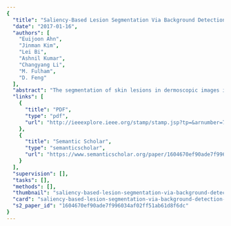 ```yaml
---
{
  "title": "Saliency-Based Lesion Segmentation Via Background Detection in Dermoscopic Images",
  "date": "2017-01-16",
  "authors": [
    "Euijoon Ahn",
    "Jinman Kim",
    "Lei Bi",
    "Ashnil Kumar",
    "Changyang Li",
    "M. Fulham",
    "D. Feng"
  ],
  "abstract": "The segmentation of skin lesions in dermoscopic images is a fundamental step in automated computer-aided diagnosis of melanoma. Conventional segmentation methods, however, have difficulties when the lesion borders are indistinct and when contrast between the lesion and the surrounding skin is low. They also perform poorly when there is a heterogeneous background or a lesion that touches the image boundaries; this then results in under- and oversegmentation of the skin lesion. We suggest that saliency detection using the reconstruction errors derived from a sparse representation model coupled with a novel background detection can more accurately discriminate the lesion from surrounding regions. We further propose a Bayesian framework that better delineates the shape and boundaries of the lesion. We also evaluated our approach on two public datasets comprising 1100 dermoscopic images and compared it to other conventional and state-of-the-art unsupervised (i.e., no training required) lesion segmentation methods, as well as the state-of-the-art unsupervised saliency detection methods. Our results show that our approach is more accurate and robust in segmenting lesions compared to other methods. We also discuss the general extension of our framework as a saliency optimization algorithm for lesion segmentation.",
  "links": [
    {
      "title": "PDF",
      "type": "pdf",
      "url": "http://ieeexplore.ieee.org/stamp/stamp.jsp?tp=&arnumber=7817848"
    },
    {
      "title": "Semantic Scholar",
      "type": "semanticscholar",
      "url": "https://www.semanticscholar.org/paper/1604670ef90ade7f996034af02ff51ab61d8f6dc"
    }
  ],
  "supervision": [],
  "tasks": [],
  "methods": [],
  "thumbnail": "saliency-based-lesion-segmentation-via-background-detection-in-dermoscopic-images-thumb.jpg",
  "card": "saliency-based-lesion-segmentation-via-background-detection-in-dermoscopic-images-card.jpg",
  "s2_paper_id": "1604670ef90ade7f996034af02ff51ab61d8f6dc"
}
---
```


